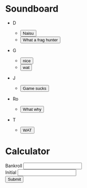 # Soundboard

* D
  * <button onclick="myFunction('d-naisu')">Naisu</button>
  * <button onclick="myFunction('d-what-a-frag-hunter')">What a frag hunter</button> 
  
* G
  * <button onclick="myFunction('g-nice')">nice</button>
  * <button onclick="myFunction('g-wat')">wat</button>
  
* J
  * <button onclick="myFunction('j-game-sucks')">Game sucks</button>

* Ro
  * <button onclick="myFunction('r-why-behind')">What why</button>

* T
  * <button onclick="myFunction('tran-WAT')">WAT</button>

# Calculator

<form>
  Bankroll <input type="number" name="total"><br>
  Initial <input type="number" name="initial"><br>
  <input type="submit" value="Submit">
</form>

<script>
 function myFunction(name) {
  var audiofile = '/sounds/' + name + '.wav';
  var audio = new Audio(audiofile);
  audio.play();
 }
</script>
